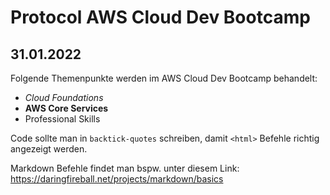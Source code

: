 # Protocol AWS Cloud Dev Bootcamp
## 31.01.2022
Folgende Themenpunkte werden im AWS Cloud Dev Bootcamp behandelt:
- *Cloud Foundations*
- **AWS Core Services**
- Professional Skills

Code sollte man in `backtick-quotes` schreiben, damit `<html>` Befehle richtig angezeigt werden.

Markdown Befehle findet man bspw. unter diesem Link:
https://daringfireball.net/projects/markdown/basics
